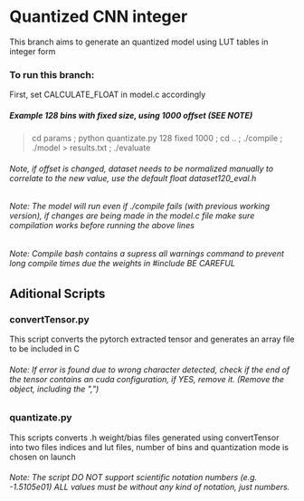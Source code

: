 # Quantized CNN integer
This branch aims to generate an quantized model using LUT tables in integer form

### To run this branch:
First, set CALCULATE_FLOAT in model.c accordingly


##### Example 128 bins with fixed size, using 1000 offset (SEE NOTE)
> cd params ; python quantizate.py 128 fixed 1000 ; cd .. ; ./compile ; ./model > results.txt ; ./evaluate
###### Note, if offset is changed, dataset needs to be normalized manually to correlate to the new value, use the default float dataset120_eval.h


###### Note: The model will run even if ./compile fails (with previous working version), if changes are being made in the model.c file make sure compilation works before running the above lines
###### Note: Compile bash contains a supress all warnings command to prevent long compile times due the weights in #include BE CAREFUL


## Aditional Scripts

### convertTensor.py
This script converts the pytorch extracted tensor and generates an array file to be included in C
###### Note: If error is found due to wrong character detected, check if the end of the tensor contains an cuda configuration, if YES, remove it. (Remove the object, including the ",")

### quantizate.py 
This scripts converts .h weight/bias files generated using convertTensor into two files indices and lut files, number of bins and quantization mode is chosen on launch
###### Note: The script DO NOT support scientific notation numbers (e.g. -1.5105e01) ALL values must be without any kind of notation, just numbers.
